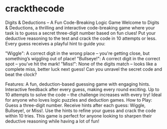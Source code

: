 # crackthecode
Digits & Deductions – A Fun Code-Breaking Logic Game
Welcome to Digits & Deductions, a thrilling and interactive code-breaking game where your task is to guess a secret three-digit number based on fun clues! Put your deductive reasoning to the test and crack the code in 10 attempts or less. Every guess receives a playful hint to guide you:

"Wiggle": A correct digit in the wrong place – you're getting close, but something’s wiggling out of place!
"Bullseye!": A correct digit in the correct spot – you’ve hit the mark!
"Miss!": None of the digits match – looks like a complete miss, better luck next guess!
Can you unravel the secret code and beat the clock?

Features:
A fun, deduction-based guessing game with engaging hints.
Interactive feedback after every guess, making every round exciting.
Up to 10 attempts to solve the code – the challenge increases with every try!
Ideal for anyone who loves logic puzzles and deduction games.
How to Play:
Guess a three-digit number.
Receive hints after each guess: Wiggle, Bullseye!, or Miss!.
Use the hints to refine your guess and crack the code within 10 tries.
This game is perfect for anyone looking to sharpen their deductive reasoning while having a lot of fun!

